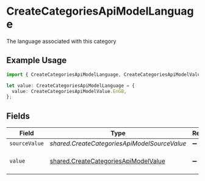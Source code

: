 # CreateCategoriesApiModelLanguage

The language associated with this category

## Example Usage

```typescript
import { CreateCategoriesApiModelLanguage, CreateCategoriesApiModelValue } from "@stackone/stackone-client-ts/sdk/models/shared";

let value: CreateCategoriesApiModelLanguage = {
  value: CreateCategoriesApiModelValue.EnGB,
};
```

## Fields

| Field                                                                                               | Type                                                                                                | Required                                                                                            | Description                                                                                         | Example                                                                                             |
| --------------------------------------------------------------------------------------------------- | --------------------------------------------------------------------------------------------------- | --------------------------------------------------------------------------------------------------- | --------------------------------------------------------------------------------------------------- | --------------------------------------------------------------------------------------------------- |
| `sourceValue`                                                                                       | *shared.CreateCategoriesApiModelSourceValue*                                                        | :heavy_minus_sign:                                                                                  | N/A                                                                                                 |                                                                                                     |
| `value`                                                                                             | [shared.CreateCategoriesApiModelValue](../../../sdk/models/shared/createcategoriesapimodelvalue.md) | :heavy_minus_sign:                                                                                  | The Locale Code of the language                                                                     | en_GB                                                                                               |